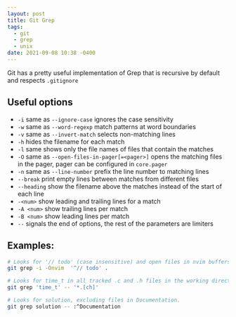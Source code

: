 ```yaml
---
layout: post
title: Git Grep
tags:
  - git
  - grep
  - unix
date: 2021-09-08 10:38 -0400
---
```

Git has a pretty useful implementation of Grep that is recursive by default and respects `.gitignore`

## Useful options

- `-i` same as `--ignore-case` ignores the case sensitivity
- `-w` same as `--word-regexp` match patterns at word boundaries
- `-v` same as `--invert-match` selects non-matching lines
- `-h` hides the filename for each match
- `-l` same shows only the file names of files that contain the matches
- `-O` same as `--open-files-in-pager[=<pager>]` opens the matching files in the pager, pager can be configured in `core.pager`
- `-n` same as `--line-number` prefix the line number to matching lines
- `--break` print empty lines between matches from different files
- `--heading` show the filename above the matches instead of the start of each line
- `-<num>` show <num> leading and trailing lines for a match
- `-A <num>` show <num> trailing lines per match
- `-B <num>` show <num> leading lines per match
- `--` signals the end of options, the rest of the parameters are <pathspec> limiters


## Examples:

```bash
# Looks for '// todo' (case insensitive) and open files in nvim buffers 
git grep -i -Onvim  '^// todo' .

# Looks for time_t in all tracked .c and .h files in the working directory and its subdirectories.
git grep 'time_t' -- '*.[ch]'

# Looks for solution, excluding files in Documentation.
git grep solution -- :^Documentation
```